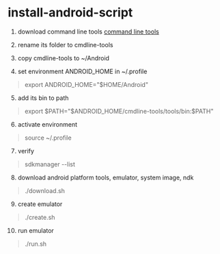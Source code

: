 # install-android-script

1. download command line tools
[command line tools](https://developer.android.com/studio)

2. rename its folder to cmdline-tools

3. copy cmdline-tools to ~/Android

4. set environment ANDROID_HOME in ~/.profile
> export ANDROID_HOME="$HOME/Android"

5. add its bin to path
> export $PATH="$ANDROID_HOME/cmdline-tools/tools/bin:$PATH"

6. activate environment
> source ~/.profile

7. verify
> sdkmanager --list

8. download android platform tools, emulator, system image, ndk 
> ./download.sh

9. create emulator 
> ./create.sh

10. run emulator
> ./run.sh


